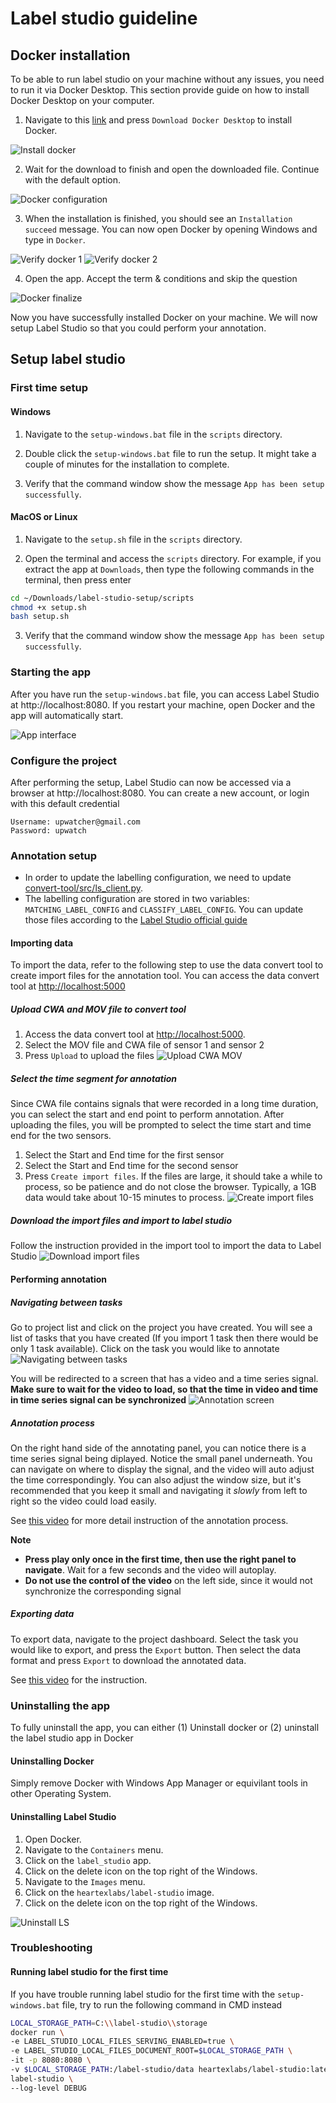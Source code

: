 # Label studio guideline

## Docker installation

To be able to run label studio on your machine without any issues, you need to run it via Docker Desktop. This section provide guide on how to install Docker Desktop on your computer.

1. Navigate to this [link](https://www.docker.com/products/docker-desktop/) and press `Download Docker Desktop` to install Docker.

![Install docker](assets/01-install-docker.jpg)

2. Wait for the download to finish and open the downloaded file. Continue with the default option.

![Docker configuration](assets/02-docker-configuration.jpg)

3. When the installation is finished, you should see an `Installation succeed` message. You can now open Docker by opening Windows and type in `Docker`.

![Verify docker 1](assets/03-docker-verify-1.jpg)
![Verify docker 2](assets/03-docker-verify-2.jpg)

4. Open the app. Accept the term & conditions and skip the question

![Docker finalize](assets/04-docker-finalize.jpg)

Now you have successfully installed Docker on your machine. We will now setup Label Studio so that you could perform your annotation.

## Setup label studio

### First time setup

#### Windows

1. Navigate to the `setup-windows.bat` file in the `scripts` directory.

2. Double click the `setup-windows.bat` file to run the setup. It might take a couple of minutes for the installation to complete.

3. Verify that the command window show the message `App has been setup successfully`.

#### MacOS or Linux

1. Navigate to the `setup.sh` file in the `scripts` directory.

2. Open the terminal and access the `scripts` directory. For example, if you extract the app at `Downloads`, then type the following commands in the terminal, then press enter
```bash
cd ~/Downloads/label-studio-setup/scripts
chmod +x setup.sh
bash setup.sh
```

3. Verify that the command window show the message `App has been setup successfully`.


### Starting the app 

After you have run the `setup-windows.bat` file, you can access Label Studio at http://localhost:8080.
If you restart your machine, open Docker and the app will automatically start.

![App interface](assets/06-app-interface.jpg)


### Configure the project

After performing the setup, Label Studio can now be accessed via a browser at http://localhost:8080. You can create a new account, or login with this default credential
```
Username: upwatcher@gmail.com
Password: upwatch
```

### Annotation setup
- In order to update the labelling configuration, we need to update [convert-tool/src/ls_client.py](./convert-tool/src/ls_client.py).
- The labelling configuration are stored in two variables: `MATCHING_LABEL_CONFIG` and `CLASSIFY_LABEL_CONFIG`. You can update those files according to the [Label Studio official guide](https://labelstud.io/tags/)

#### Importing data
To import the data, refer to the following step to use the data convert tool to create import files for the annotation tool. You can access the data convert tool at [http://localhost:5000](http://localhost:5000)

##### Upload CWA and MOV file to convert tool
1. Access the data convert tool at [http://localhost:5000](http://localhost:5000).
2. Select the MOV file and CWA file of sensor 1 and sensor 2
3. Press `Upload` to upload the files
![Upload CWA MOV](assets/18-importtool-firstpage.jpg)

##### Select the time segment for annotation
Since CWA file contains signals that were recorded in a long time duration, you can select the start and end point to perform annotation. After uploading the files, you will be prompted to select the time start and time end for the two sensors. 

1. Select the Start and End time for the first sensor
2. Select the Start and End time for the second sensor
3. Press `Create import files`. If the files are large, it should take a while to process, so be patience and do not close the browser. Typically, a 1GB data would take about 10-15 minutes to process.
![Create import files](assets/19-importtool-secondpage.jpg)

##### Download the import files and import to label studio
Follow the instruction provided in the import tool to import the data to Label Studio
![Download import files](assets/20-importtool-thirdpage.jpg)


#### Performing annotation

##### Navigating between tasks

Go to project list and click on the project you have created. You will see a list of tasks that you have created (If you import 1 task then there would be only 1 task available). Click on the task you would like to annotate
![Navigating between tasks](assets/13-navigate-tasks.jpg)

You will be redirected to a screen that has a video and a time series signal. **Make sure to wait for the video to load, so that the time in video and time in time series signal can be synchronized**
![Annotation screen](assets/14-annotation-screen.jpg)

##### Annotation process

On the right hand side of the annotating panel, you can notice there is a time series signal being diplayed. Notice the small panel underneath. You can navigate on where to display the signal, and the video will auto adjust the time correspondingly. You can also adjust the window size, but it's recommended that you keep it small and navigating it *slowly* from left to right so the video could load easily. 

See [this video](assets/15-annotation-steps.avi) for more detail instruction of the annotation process.

**Note**
- **Press play only once in the first time, then use the right panel to navigate**. Wait for a few seconds and the video will autoplay.
- **Do not use the control of the video** on the left side, since it would not synchronize the corresponding signal


##### Exporting data
To export data, navigate to the project dashboard. Select the task you would like to export, and press the `Export` button. Then select the data format and press `Export` to download the annotated data.

See [this video](assets/16-export-data.avi) for the instruction.

### Uninstalling the app

To fully uninstall the app, you can either (1) Uninstall docker or (2) uninstall the label studio app in Docker

#### Uninstalling Docker
Simply remove Docker with Windows App Manager or equivilant tools in other Operating System.

#### Uninstalling Label Studio

1. Open Docker.
2. Navigate to the `Containers` menu.
3. Click on the `label_studio` app.
4. Click on the delete icon on the top right of the Windows.
5. Navigate to the `Images` menu.
6. Click on the `heartexlabs/label-studio` image.
7. Click on the delete icon on the top right of the Windows.

![Uninstall LS](assets/05-container-removal.jpg)


### Troubleshooting
#### Running label studio for the first time
If you have trouble running label studio for the first time with the `setup-windows.bat` file, try to run the following command in CMD instead

```bash
LOCAL_STORAGE_PATH=C:\\label-studio\\storage
docker run \
-e LABEL_STUDIO_LOCAL_FILES_SERVING_ENABLED=true \
-e LABEL_STUDIO_LOCAL_FILES_DOCUMENT_ROOT=$LOCAL_STORAGE_PATH \
-it -p 8080:8080 \
-v $LOCAL_STORAGE_PATH:/label-studio/data heartexlabs/label-studio:latest \
label-studio \
--log-level DEBUG
```